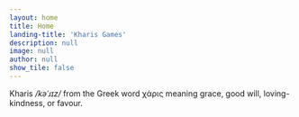 ```yaml
---
layout: home
title: Home
landing-title: 'Kharis Games'
description: null
image: null
author: null
show_tile: false
---
```


Kharis */kəˈɹɪz/* from the Greek word χάρις meaning grace, good will, loving-kindness, or favour.
